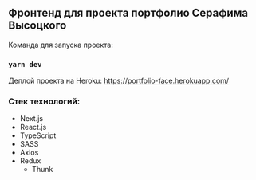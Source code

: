 ## Фронтенд для проекта портфолио Серафима Высоцкого

Команда для запуска проекта:
### `yarn dev`


Деплой проекта на Heroku: https://portfolio-face.herokuapp.com/

### Стек технологий:
- Next.js
- React.js
- TypeScript
- SASS
- Axios
- Redux
  - Thunk
